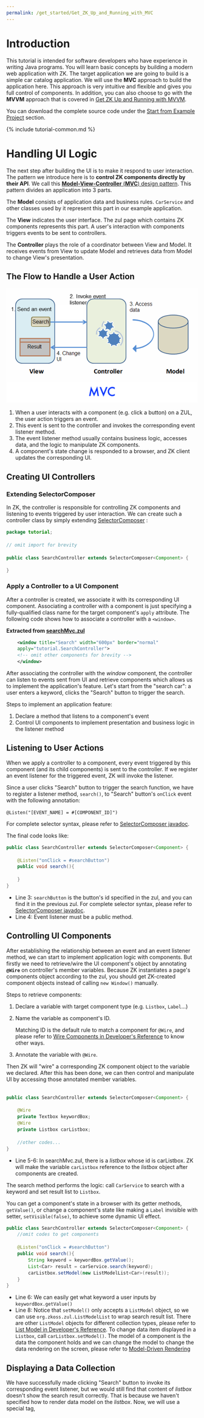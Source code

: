 ```yaml
---
permalink: /get_started/Get_ZK_Up_and_Running_with_MVC
---
```

# Introduction

This tutorial is intended for software developers who have experience in
writing Java programs. You will learn basic concepts by building a
modern web application with ZK. The target application we are going to
build is a simple car catalog application. We will use the **MVC**
approach to build the application here. This approach is very intuitive
and flexible and gives you full control of components. In addition, you
can also choose to go with the **MVVM** approach that is covered in [Get ZK Up and Running with MVVM](/get_started/Get_ZK_Up_and_Running_with_MVVM).

You can download the complete source code under the [ Start from Example Project](#start_from_example_project) section.

{% include tutorial-common.md %}

# Handling UI Logic

The next step after building the UI is to make it respond to user
interaction. The pattern we introduce here is to **control ZK components
directly by their API**. We call this [**Model-View-Controller**
(**MVC**) design pattern](https://www.zkoss.org/wiki/ZK%20Developer's%20Reference/MVC). This
pattern divides an application into 3 parts.

The **Model** consists of application data and business rules.
`CarService` and other classes used by it represent this part in our
example application.

The **View** indicates the user interface. The zul page which contains
ZK components represents this part. A user's interaction with components
triggers events to be sent to controllers.

The **Controller** plays the role of a coordinator between View and
Model. It receives events from View to update Model and retrieves data
from Model to change View's presentation.

## The Flow to Handle a User Action

![](/get_started/images/tutorial-mvc.png)

1.  When a user interacts with a component (e.g. click a button) on a
    ZUL, the user action triggers an event.
2.  This event is sent to the controller and invokes the corresponding
    event listener method.
3.  The event listener method usually contains business logic, accesses
    data, and the logic to manipulate ZK components.
4.  A component's state change is responded to a browser, and ZK client
    updates the corresponding UI.

## Creating UI Controllers

### Extending SelectorComposer

In ZK, the controller is responsible for controlling ZK components and
listening to events triggered by user interaction. We can create such a
controller class by simply extending
[SelectorComposer](https://www.zkoss.org/javadoc/latest/zk/org/zkoss/zk/ui/select/SelectorComposer.html)
:

``` java
package tutorial;

// omit import for brevity

public class SearchController extends SelectorComposer<Component> {

}
```

### Apply a Controller to a UI Component

After a controller is created, we associate it with its corresponding UI
component. Associating a controller with a component is just specifying
a fully-qualified class name for the target component's `apply`
attribute. The following code shows how to associate a controller with a `<window>`.

**Extracted from [searchMvc.zul](https://github.com/zkoss/zkbooks/blob/master/gettingStarted/getZkUp/src/main/webapp/searchMvc.zul)**

```xml
    <window title="Search" width="600px" border="normal"
    apply="tutorial.SearchController">
    <!-- omit other components for brevity -->
    </window>
```


After associating the controller with the *window* component, the
controller can listen to events sent from UI and retrieve components
which allows us to implement the application's feature. Let's start from
the "search car": a user enters a keyword, clicks the "Search" button to
trigger the search.

Steps to implement an application feature:

1.  Declare a method that listens to a component's event
2.  Control UI components to implement presentation and business logic
    in the listener method

## Listening to User Actions

When we apply a controller to a component, every event triggered by this
component (and its child components) is sent to the controller. If we
register an event listener for the triggered event, ZK will invoke the
listener.

Since a user clicks "Search" button to trigger the search function, we
have to register a listener method, `search()`, to "Search" button's
`onClick` event with the following annotation:

`@Listen("[EVENT_NAME] = #[COMPONENT_ID]")`

For complete selector syntax, please refer to [SelectorComposer javadoc](http://www.zkoss.org/javadoc/latest/zk/org/zkoss/zk/ui/select/SelectorComposer.html).

The final code looks like:

``` java
public class SearchController extends SelectorComposer<Component> {

    @Listen("onClick = #searchButton")
    public void search(){

    }
}
```

- Line 3: `searchButton` is the button's id specified in the zul, and
  you can find it in the previous zul. For complete selector syntax,
  please refer to [SelectorComposer
  javadoc](http://www.zkoss.org/javadoc/latest/zk/org/zkoss/zk/ui/select/SelectorComposer.html).
- Line 4: Event listener must be a public method.

## Controlling UI Components

After establishing the relationship between an event and an event
listener method, we can start to implement application logic with
components. But firstly we need to retrieve/wire the UI component's
object by annotating **`@Wire`** on controller's member variables.
Because ZK instantiates a page's components object according to the zul,
you should get ZK-created component objects instead of calling
`new Window()` manually.

Steps to retrieve components:

1.  Declare a variable with target component type (e.g. `Listbox`, `Label`...)
2.  Name the variable as component's ID.
      
    Matching ID is the default rule to match a component for `@Wire`,
    and please refer to [Wire Components in Developer's Reference](https://www.zkoss.org/wiki/ZK%20Developer's%20Reference/MVC/Controller/Wire%20Components)
    to know other ways.
3.  Annotate the variable with `@Wire`.

Then ZK will "wire" a corresponding ZK component object to the variable
we declared. After this has been done, we can then control and
manipulate UI by accessing those annotated member variables.

``` java

public class SearchController extends SelectorComposer<Component> {

    @Wire
    private Textbox keywordBox;
    @Wire
    private Listbox carListbox;

    //other codes...
}
```

- Line 5-6: In searchMvc.zul, there is a *listbox* whose id is
  carListbox. ZK will make the variable `carListbox` reference to the
  *listbox* object after components are created.

The search method performs the logic: call `CarService` to search with a
keyword and set result list to `Listbox`.

You can get a component's state in a browser with its getter methods,
`getValue()`, or change a component's state like making a `Label`
invisible with setter, `setVisible(false)`, to achieve some dynamic UI
effect.

``` java
public class SearchController extends SelectorComposer<Component> {
    //omit codes to get components

    @Listen("onClick = #searchButton")
    public void search(){
        String keyword = keywordBox.getValue();
        List<Car> result = carService.search(keyword);
        carListbox.setModel(new ListModelList<Car>(result));
    }
}
```

- Line 6: We can easily get what keyword a user inputs by
  `keywordBox.getValue()`
- Line 8: Notice that `setModel()` only accepts a `ListModel` object, so
  we can use `org.zkoss.zul.ListModelList` to wrap search result list.
  There are other `ListModel` objects for different collection types,
  please refer to [ List Model in Developer's Reference](https://www.zkoss.org/wiki/ZK%20Developer's%20Reference/MVC/Model/List%20Model).
  To change data item displayed in a `Listbox`, call
  `carListbox.setModel()`. The model of a component is the data the
  component holds and we can change the model to change the data
  rendering on the screen, please refer to [Model-Driven
  Rendering](https://www.zkoss.org/wiki/ZK_Developer%27s_Reference/MVC/Model#Model-Driven_Rendering)

## Displaying a Data Collection

We have successfully made clicking "Search" button to invoke its
corresponding event listener, but we would still find that content of
*listbox* doesn't show the search result correctly. That is because we
haven't specified how to render data model on the *listbox*. Now, we
will use a special tag,
[<template>](https://www.zkoss.org/wiki/ZK%20Developer's%20Reference/MVC/View/Template), to
control the rendering of each car. ZK will render each object in the
data model according to components inside <template/>.

Steps to use <template>:

1.  Use <template> to enclose components that we want to create
    repeatedly.
2.  Set template's `name` attribute with `model`.
3.  Use implicit variable, `each`, to assign domain object's properties
    to component's attributes.

Please refer to [ZK Developer's Reference/MVC/View/Template/Listbox
Template](https://www.zkoss.org/wiki/ZK%20Developer's%20Reference/MVC/View/Template/Listbox%20Template)
for more details.

**Extracted from
[searchMvc.zul](https://github.com/zkoss/zkbooks/blob/master/gettingStarted/getZkUp/src/main/webapp/searchMvc.zul)**

``` xml
<listbox id="carListbox" rows="3" emptyMessage="No car found in the result">
    <listhead>
        <listheader label="Model" />
        <listheader label="Make" />
        <listheader label="Price" width="20%"/>
    </listhead>
    <template name="model">
        <listitem>
            <listcell label="${each.model}"/>
            <listcell label="${each.make}"/>
            <listcell label="${('$'+=each.price)}"/>
        </listitem>
    </template>
</listbox>
```

- Line 1: Specify `rows` to limit how many rows to display for the
  Listbox, so that you don't have to measure its height in pixel.
- Line 7: The template tag should be put inside the listbox.
- Line 8: The <listitem> in previous section is for static data, we
  should replace it with current code.
- Line 9: The "each" is a variable that references to a domain object in
  the model list which is `Car` in our example application. We can use
  it to access domain object's property with EL, e.g. `${each.price}`.
- Line 11: Concatenate 2 strings with [ EL 3 syntax](https://www.zkoss.org/wiki/ZK_Developer%27s_Reference/UI_Composing/ZUML/EL_Expressions#EL_3.0_Support):
  `(+=)`

## Implementing "View Car Details"

The previous sections describe the basic steps to implement a feature.
Let's recap them by implementing "view car details":

First, declare a method to listen to `onSelect` event of `Listbox` with
`@Listen`.

Second, use `@Wire` to get UI components like previewImage, modelLabel,
priceLabel, and descriptionLabel and assign value to them with setter.

[SearchController.java](https://github.com/zkoss/zkbooks/blob/master/gettingStarted/getZkUp/src/main/java/tutorial/SearchController.java)

``` java

public class SearchController extends SelectorComposer<Component> {

    @Wire
    private Listbox carListbox;
    @Wire
    private Label modelLabel;
    @Wire
    private Label makeLabel;
    @Wire
    private Label priceLabel;
    @Wire
    private Label descriptionLabel;
    @Wire
    private Image previewImage;

    @Listen("onSelect = #carListbox")
    public void showDetail(){
        Car selected = carListbox.getSelectedItem().getValue();
        previewImage.setSrc(selected.getPreview());
        modelLabel.setValue(selected.getModel());
        makeLabel.setValue(selected.getMake());
        priceLabel.setValue(selected.getPrice().toString());
        descriptionLabel.setValue(selected.getDescription());
    }
    //omit other codes for brevity
}
```

- Line 16: register an `onSelect` event listner on the `Listbox`
- Line 18: get user-selected item.
- Line 19~23: publish the selected car detail to the browser by setter
  methods.
